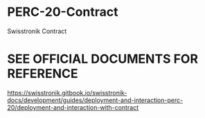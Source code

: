# PERC-20-Contract
Swisstronik Contract

# SEE OFFICIAL DOCUMENTS FOR REFERENCE

https://swisstronik.gitbook.io/swisstronik-docs/development/guides/deployment-and-interaction-perc-20/deployment-and-interaction-with-contract
